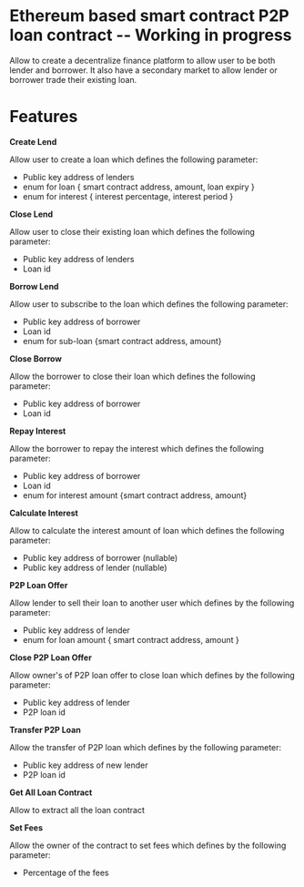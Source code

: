 # Ethereum based smart contract P2P loan contract -- Working in progress

Allow to create a decentralize finance platform to allow user to be both lender and borrower. It also have a secondary market to allow lender or borrower trade their existing loan.

# Features

**Create Lend**

Allow user to create a loan which defines the following parameter:
- Public key address of lenders
- enum for loan { smart contract address, amount, loan expiry }
- enum for interest { interest percentage, interest period }

**Close Lend**

Allow user to close their existing loan which defines the following parameter:
- Public key address of lenders
- Loan id 

**Borrow Lend**

Allow user to subscribe to the loan which defines the following parameter:
- Public key address of borrower
- Loan id
- enum for sub-loan {smart contract address, amount}

**Close Borrow**

Allow the borrower to close their loan which defines the following parameter:
- Public key address of borrower
- Loan id

**Repay Interest**

Allow the borrower to repay the interest which defines the following parameter:
- Public key address of borrower
- Loan id
- enum for interest amount {smart contract address, amount}

**Calculate Interest**

Allow to calculate the interest amount of loan which defines the following parameter:
- Public key address of borrower (nullable)
- Public key address of lender (nullable)

**P2P Loan Offer**

Allow lender to sell their loan to another user which defines by the following parameter:
- Public key address of lender 
- enum for loan amount { smart contract address, amount }

**Close P2P Loan Offer**

Allow owner's of P2P loan offer to close loan which defines by the following parameter:
- Public key address of lender
- P2P loan id

**Transfer P2P Loan**

Allow the transfer of P2P loan which defines by the following parameter:
- Public key address of new lender
- P2P loan id

**Get All Loan Contract**

Allow to extract all the loan contract

**Set Fees**

Allow the owner of the contract to set fees which defines by the following parameter:
- Percentage of the fees
